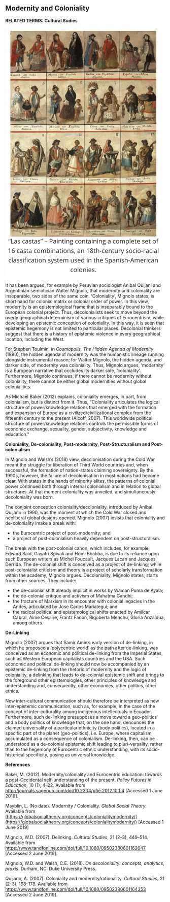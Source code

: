 ## Modernity and Coloniality

**RELATED TERMS: Cultural Sudies**

![Coloniality](Coloniality.png)
  
It has been argued, for example by Peruvian sociologist Anibal Quijani and Argentinian semiotician Walter Mignolo, that modernity and coloniality are inseparable, two sides of the same coin. ‘Coloniality’, Mignolo states, is short hand for colonial matrix or colonial order of power. In this view, modernity is an epistemological frame that is inseparably bound to the European colonial project. Thus, decolonialists seek to move beyond the overly geographical determinism of various critiques of Eurocentrism, while developing an epistemic conception of coloniality. In this way, it is seen that epistemic hegemony is not limited to particular places. Decolonial thinkers suggest that there is a history of epistemic violence in every geographical location, including the West. 

For Stephen Toulmin, in _Cosmopolis, The Hidden Agenda of Modernity_ (1990), the hidden agenda of modernity was the humanistic lineage running alongside instrumental reason; for Walter Mignolo, the hidden agenda, and darker side, of modernity was coloniality. Thus, Mignolo argues, ‘modernity’ is a European narrative that occludes its darker side, ‘coloniality’. Furthermore, Mignolo continues, if there cannot be modernity without coloniality, there cannot be either global modernities without global colonialities. 

As Michael Baker (2012) explains, coloniality emerges, in part, from colonialism, but is distinct from it. Thus, “Coloniality articulates the logical structure of power/knowledge relations that emerged with the formation and expansion of Europe as a civilized/civilizational complex from the fifteenth century to the present (Alcoff, 2007). This worldwide political structure of power/knowledge relations controls the permissible forms of economic exchange, sexuality, gender, subjectivity, knowledge and education.”

**Coloniality, De-coloniality, Post-modernity, Post-Structuralism and Post-colonialism** 

In Mignolo and Walsh’s (2018) view, decolonisation during the Cold War meant the struggle for liberation of Third World countries and, when successful, the formation of nation-states claiming sovereignty. By the 1990s, however, the failure of decolonisation in most nations had become clear. With states in the hands of minority elites, the patterns of colonial power continued both through internal colonialism and in relation to global structures. At that moment coloniality was unveiled, and simultaneously decoloniality was born. 

The conjoint conception coloniality/decoloniality, introduced by Aníbal Quijano in 1990, was the moment at which the Cold War closed and neoliberal global designs opened. Mignolo (2007) insists that coloniality and de-coloniality imake a break with: 
* the Eurocentric project of post-modernity; and 
* a project of post-colonialism heavily dependent on post-structuralism. 

The break with the post-colonial canon, which includes, for example, Edward Said, Gayatri Spivak and Homi Bhabha, is due to its reliance upon such European writers as Michel Foucault, Jacques Lacan and Jacques Derrida. The de-colonial shift is conceived as a project of de-linking; while post-colonialist criticism and theory is a project of scholarly transformation within the academy, Mignolo argues. Decoloniality, Mignolo states, starts from other sources. They include:

* the de-colonial shift already implicit in works by Waman Puma de Ayala; 
* the de-colonial critique and activism of Mahatma Gandhi; 
* the fracture of Marxism in its encounter with colonial legacies in the Andes, articulated by Jose Carlos Mariategui; and 
* the radical political and epistemological shifts enacted by Amilcar Cabral, Aime Cesaire, Frantz Fanon, Rigoberta Menchu, Gloria Anzaldua, among others. 
 
**De-Linking**  

Mignolo (2007) argues that Samir Amin’s early version of de-linking, in which he proposed a ‘polycentric world’ as the path after de-linking, was conceived as an economic and political de-linking from the Imperial States, such as Western European capitalists countries and the USA. Such economic and political de-linking should now be accompanied by an epistemic de-linking from the rhetoric of modernity and the logic of coloniality, a delinking that leads to de-colonial epistemic shift and brings to the foreground other epistemologies, other principles of knowledge and understanding and, consequently, other economies, other politics, other ethics.

New inter-cultural communication should therefore be interpreted as new inter-epistemic communication, such as, for example, in the case of the concept of inter-culturality among indigenous intellectuals in Ecuador. Furthermore, such de-linking presupposes a move toward a geo-politics and a body politics of knowledge that, on the one hand, denounces the claimed universality of a particular ethnicity (body politics), located in a specific part of the planet (geo-politics), i.e. Europe, where capitalism accumulated as a consequence of colonialism.<span class="Apple-converted-space"></span> De-linking, then, can be understood as a de-colonial epistemic shift leading to pluri-versality, rather than to the hegemony of Eurocentric ethnic understanding, with its socio-historical specificity, posing as universal knowledge. 

**References** 

Baker, M. (2012). Modernity/coloniality and Eurocentric education: towards a post-Occidental self-understanding of the present. _Policy Futures in Education_, 10 (1), 4–22\. Available from http://journals.sagepub.com/doi/10.2304/pfie.2012.10.1.4 [Accessed 1 June 2019]. 

Mayblin, L. (No date). Modernity / Coloniality. _Global Social Theory_. Available from [https://globalsocialtheory.org/concepts/colonialitymodernity/](https://globalsocialtheory.org/concepts/colonialitymodernity/) [Accessed 1 June 2019] 

Mignolo, W.D. (2007). Delinking. _Cultural Studies_, 21 (2–3), 449–514\. Available from https://www.tandfonline.com/doi/full/10.1080/09502380601162647 [Accessed 2 June 2019]. 

Mignolo, W.D. and Walsh, C.E. (2018). _On decoloniality: concepts, analytics, praxis_. Durham, NC: Duke University Press. 

Quijano, A. (2007). Coloniality and modernity/rationality. _Cultural Studies_, 21 (2–3), 168–178\. Available from https://www.tandfonline.com/doi/full/10.1080/09502380601164353 [Accessed 2 June 2019].</div>

